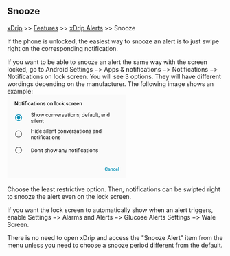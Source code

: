 ## Snooze  
[xDrip](../README.md) >> [Features](./Features_page.md) >> [xDrip Alerts](./Alerts_page.md) >> Snooze   
  
If the phone is unlocked, the easiest way to snooze an alert is to just swipe right on the corresponding notification.  

If you want to be able to snooze an alert the same way with the screen locked, go to Android Settings &#8722;> Apps & notifications &#8722;> Notifications &#8722;> Notifications on lock screen.  You will see 3 options.  They will have different wordings depending on the manufacturer.  The following image shows an example:  
![](./images/NotifOnLockScreen.png)  
  
Choose the least restrictive option.  Then, notifications can be swipted right to snooze the alert even on the lock screen.  
  
If you want the lock screen to automatically show when an alert triggers, enable Settings &#8722;> Alarms and Alerts &#8722;> Glucose Alerts Settings &#8722;> Wale Screen.  
  
There is no need to open xDrip and access the "Snooze Alert" item from the menu unless you need to choose a snooze period different from the default.  
  
